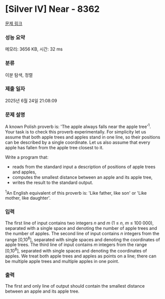 # [Silver IV] Near - 8362 

[문제 링크](https://www.acmicpc.net/problem/8362) 

### 성능 요약

메모리: 3656 KB, 시간: 32 ms

### 분류

이분 탐색, 정렬

### 제출 일자

2025년 6월 24일 21:08:09

### 문제 설명

<p>A known Polish proverb is: 'The apple always falls near the apple tree'<sup>1</sup>. Your task is to check this proverb experimentally. For simplicity let us assume that both apple trees and apples stand in one line, so their positions can be described by a single coordinate. Let us also assume that every apple has fallen from the apple tree closest to it.</p>

<p>Write a program that:</p>

<ul>
	<li>reads from the standard input a description of positions of apple trees and apples,</li>
	<li>computes the smallest distance between an apple and its apple tree,</li>
	<li>writes the result to the standard output.</li>
</ul>

<p><sup>1</sup>An English equivalent of this proverb is: 'Like father, like son' or 'Like mother, like daughter'.</p>

### 입력 

 <p>The first line of input contains two integers <em>n</em> and <em>m</em> (1 ≤ <em>n</em>, <em>m</em> ≤ 100 000), separated with a single space and denoting the number of apple trees and the number of apples. The second line of input contains <em>n</em> integers from the range [0,10<sup>8</sup>], separated with single spaces and denoting the coordinates of apple trees. The third line of input contains <em>m</em> integers from the range [0,10<sup>8</sup>], separated with single spaces and denoting the coordinates of apples. We treat both apple trees and apples as points on a line; there can be multiple apple trees and multiple apples in one point.</p>

### 출력 

 <p>The first and only line of output should contain the smallest distance between an apple and its apple tree.</p>

